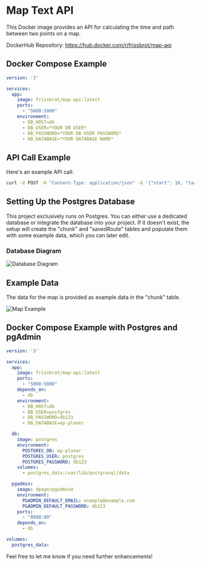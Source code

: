 # Map Text API

This Docker image provides an API for calculating the time and path between two points on a map. 

DockerHub Repository: https://hub.docker.com/r/frissbrot/map-api

## Docker Compose Example

```yaml
version: '3'

services:
  app:
    image: frissbrot/map-api:latest
    ports:
      - "5000:5000"
    environment:
      - DB_HOST=db
      - DB_USER=*YOUR DB USER*
      - DB_PASSWORD=*YOUR DB USER PASSWORD*
      - DB_DATABASE=*YOUR DATABASE NAME*
```

## API Call Example

Here's an example API call:

```bash
curl -X POST -H "Content-Type: application/json" -d '{"start": 16, "target": 1}' http://127.0.0.1:5000/api
```

## Setting Up the Postgres Database

This project exclusively runs on Postgres. You can either use a dedicated database or integrate the database into your project. If it doesn't exist, the setup will create the "chunk" and "savedRoute" tables and populate them with some example data, which you can later edit.

### Database Diagram

![Database Diagram](https://github.com/FrissBrot/text-map-api/assets/60073321/23037a58-5a5a-4c8b-b467-1f607bc2f7bf)

## Example Data

The data for the map is provided as example data in the "chunk" table.

![Map Example](https://github.com/FrissBrot/text-map-api/assets/60073321/f0405b33-e868-4ed2-8c89-afb2dd9739ea)

## Docker Compose Example with Postgres and pgAdmin

```yaml
version: '3'

services:
  app:
    image: frissbrot/map-api:latest
    ports:
      - "5000:5000"
    depends_on:
      - db
    environment:
      - DB_HOST=db
      - DB_USER=postgres
      - DB_PASSWORD=db123
      - DB_DATABASE=ep-planer

  db:
    image: postgres
    environment:
      POSTGRES_DB: ep-planer
      POSTGRES_USER: postgres
      POSTGRES_PASSWORD: db123
    volumes:
      - postgres_data:/var/lib/postgresql/data

  pgadmin:
    image: dpage/pgadmin4
    environment:
      PGADMIN_DEFAULT_EMAIL: example@example.com
      PGADMIN_DEFAULT_PASSWORD: db123
    ports:
      - "8080:80"
    depends_on:
      - db

volumes:
  postgres_data:
```

Feel free to let me know if you need further enhancements!
